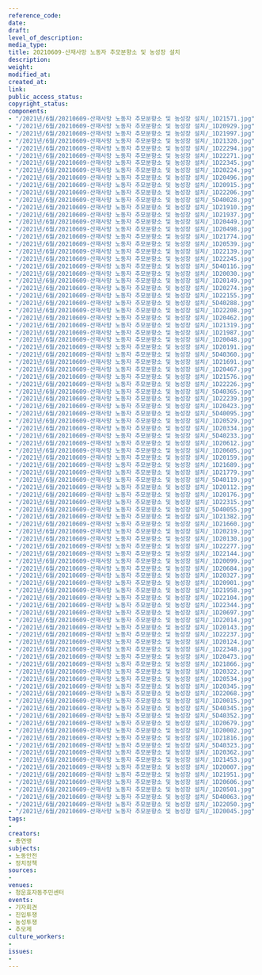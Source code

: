 ```yaml
---
reference_code: 
date: 
draft: 
level_of_description: 
media_type: 
title: 20210609-산재사망 노동자 추모분향소 및 농성장 설치
description: 
weight: 
modified_at: 
created_at: 
link: 
public_access_status: 
copyright_status: 
components:
- "/2021년/6월/20210609-산재사망 노동자 추모분향소 및 농성장 설치/_1D21571.jpg"
- "/2021년/6월/20210609-산재사망 노동자 추모분향소 및 농성장 설치/_1D20929.jpg"
- "/2021년/6월/20210609-산재사망 노동자 추모분향소 및 농성장 설치/_1D21997.jpg"
- "/2021년/6월/20210609-산재사망 노동자 추모분향소 및 농성장 설치/_1D21320.jpg"
- "/2021년/6월/20210609-산재사망 노동자 추모분향소 및 농성장 설치/_1D22294.jpg"
- "/2021년/6월/20210609-산재사망 노동자 추모분향소 및 농성장 설치/_1D22271.jpg"
- "/2021년/6월/20210609-산재사망 노동자 추모분향소 및 농성장 설치/_1D22345.jpg"
- "/2021년/6월/20210609-산재사망 노동자 추모분향소 및 농성장 설치/_1D20224.jpg"
- "/2021년/6월/20210609-산재사망 노동자 추모분향소 및 농성장 설치/_1D20496.jpg"
- "/2021년/6월/20210609-산재사망 노동자 추모분향소 및 농성장 설치/_1D20915.jpg"
- "/2021년/6월/20210609-산재사망 노동자 추모분향소 및 농성장 설치/_1D22206.jpg"
- "/2021년/6월/20210609-산재사망 노동자 추모분향소 및 농성장 설치/_5D40028.jpg"
- "/2021년/6월/20210609-산재사망 노동자 추모분향소 및 농성장 설치/_1D21910.jpg"
- "/2021년/6월/20210609-산재사망 노동자 추모분향소 및 농성장 설치/_1D21937.jpg"
- "/2021년/6월/20210609-산재사망 노동자 추모분향소 및 농성장 설치/_1D20449.jpg"
- "/2021년/6월/20210609-산재사망 노동자 추모분향소 및 농성장 설치/_1D20498.jpg"
- "/2021년/6월/20210609-산재사망 노동자 추모분향소 및 농성장 설치/_1D21774.jpg"
- "/2021년/6월/20210609-산재사망 노동자 추모분향소 및 농성장 설치/_1D20539.jpg"
- "/2021년/6월/20210609-산재사망 노동자 추모분향소 및 농성장 설치/_1D22139.jpg"
- "/2021년/6월/20210609-산재사망 노동자 추모분향소 및 농성장 설치/_1D22245.jpg"
- "/2021년/6월/20210609-산재사망 노동자 추모분향소 및 농성장 설치/_5D40116.jpg"
- "/2021년/6월/20210609-산재사망 노동자 추모분향소 및 농성장 설치/_1D20030.jpg"
- "/2021년/6월/20210609-산재사망 노동자 추모분향소 및 농성장 설치/_1D20149.jpg"
- "/2021년/6월/20210609-산재사망 노동자 추모분향소 및 농성장 설치/_1D20274.jpg"
- "/2021년/6월/20210609-산재사망 노동자 추모분향소 및 농성장 설치/_1D22155.jpg"
- "/2021년/6월/20210609-산재사망 노동자 추모분향소 및 농성장 설치/_5D40288.jpg"
- "/2021년/6월/20210609-산재사망 노동자 추모분향소 및 농성장 설치/_1D22208.jpg"
- "/2021년/6월/20210609-산재사망 노동자 추모분향소 및 농성장 설치/_1D20462.jpg"
- "/2021년/6월/20210609-산재사망 노동자 추모분향소 및 농성장 설치/_1D21319.jpg"
- "/2021년/6월/20210609-산재사망 노동자 추모분향소 및 농성장 설치/_1D21987.jpg"
- "/2021년/6월/20210609-산재사망 노동자 추모분향소 및 농성장 설치/_1D20048.jpg"
- "/2021년/6월/20210609-산재사망 노동자 추모분향소 및 농성장 설치/_1D20191.jpg"
- "/2021년/6월/20210609-산재사망 노동자 추모분향소 및 농성장 설치/_5D40360.jpg"
- "/2021년/6월/20210609-산재사망 노동자 추모분향소 및 농성장 설치/_1D21691.jpg"
- "/2021년/6월/20210609-산재사망 노동자 추모분향소 및 농성장 설치/_1D20467.jpg"
- "/2021년/6월/20210609-산재사망 노동자 추모분향소 및 농성장 설치/_1D21576.jpg"
- "/2021년/6월/20210609-산재사망 노동자 추모분향소 및 농성장 설치/_1D22226.jpg"
- "/2021년/6월/20210609-산재사망 노동자 추모분향소 및 농성장 설치/_5D40365.jpg"
- "/2021년/6월/20210609-산재사망 노동자 추모분향소 및 농성장 설치/_1D22239.jpg"
- "/2021년/6월/20210609-산재사망 노동자 추모분향소 및 농성장 설치/_1D20423.jpg"
- "/2021년/6월/20210609-산재사망 노동자 추모분향소 및 농성장 설치/_5D40095.jpg"
- "/2021년/6월/20210609-산재사망 노동자 추모분향소 및 농성장 설치/_1D20529.jpg"
- "/2021년/6월/20210609-산재사망 노동자 추모분향소 및 농성장 설치/_1D20334.jpg"
- "/2021년/6월/20210609-산재사망 노동자 추모분향소 및 농성장 설치/_5D40233.jpg"
- "/2021년/6월/20210609-산재사망 노동자 추모분향소 및 농성장 설치/_1D20612.jpg"
- "/2021년/6월/20210609-산재사망 노동자 추모분향소 및 농성장 설치/_1D20605.jpg"
- "/2021년/6월/20210609-산재사망 노동자 추모분향소 및 농성장 설치/_1D20159.jpg"
- "/2021년/6월/20210609-산재사망 노동자 추모분향소 및 농성장 설치/_1D21689.jpg"
- "/2021년/6월/20210609-산재사망 노동자 추모분향소 및 농성장 설치/_1D21779.jpg"
- "/2021년/6월/20210609-산재사망 노동자 추모분향소 및 농성장 설치/_5D40119.jpg"
- "/2021년/6월/20210609-산재사망 노동자 추모분향소 및 농성장 설치/_1D20112.jpg"
- "/2021년/6월/20210609-산재사망 노동자 추모분향소 및 농성장 설치/_1D20176.jpg"
- "/2021년/6월/20210609-산재사망 노동자 추모분향소 및 농성장 설치/_1D22315.jpg"
- "/2021년/6월/20210609-산재사망 노동자 추모분향소 및 농성장 설치/_5D40055.jpg"
- "/2021년/6월/20210609-산재사망 노동자 추모분향소 및 농성장 설치/_1D21382.jpg"
- "/2021년/6월/20210609-산재사망 노동자 추모분향소 및 농성장 설치/_1D21660.jpg"
- "/2021년/6월/20210609-산재사망 노동자 추모분향소 및 농성장 설치/_1D20219.jpg"
- "/2021년/6월/20210609-산재사망 노동자 추모분향소 및 농성장 설치/_1D20130.jpg"
- "/2021년/6월/20210609-산재사망 노동자 추모분향소 및 농성장 설치/_1D22277.jpg"
- "/2021년/6월/20210609-산재사망 노동자 추모분향소 및 농성장 설치/_1D22144.jpg"
- "/2021년/6월/20210609-산재사망 노동자 추모분향소 및 농성장 설치/_1D20099.jpg"
- "/2021년/6월/20210609-산재사망 노동자 추모분향소 및 농성장 설치/_1D20684.jpg"
- "/2021년/6월/20210609-산재사망 노동자 추모분향소 및 농성장 설치/_1D20327.jpg"
- "/2021년/6월/20210609-산재사망 노동자 추모분향소 및 농성장 설치/_1D20901.jpg"
- "/2021년/6월/20210609-산재사망 노동자 추모분향소 및 농성장 설치/_1D21958.jpg"
- "/2021년/6월/20210609-산재사망 노동자 추모분향소 및 농성장 설치/_1D22104.jpg"
- "/2021년/6월/20210609-산재사망 노동자 추모분향소 및 농성장 설치/_1D22344.jpg"
- "/2021년/6월/20210609-산재사망 노동자 추모분향소 및 농성장 설치/_1D20697.jpg"
- "/2021년/6월/20210609-산재사망 노동자 추모분향소 및 농성장 설치/_1D22014.jpg"
- "/2021년/6월/20210609-산재사망 노동자 추모분향소 및 농성장 설치/_1D20143.jpg"
- "/2021년/6월/20210609-산재사망 노동자 추모분향소 및 농성장 설치/_1D22237.jpg"
- "/2021년/6월/20210609-산재사망 노동자 추모분향소 및 농성장 설치/_1D20124.jpg"
- "/2021년/6월/20210609-산재사망 노동자 추모분향소 및 농성장 설치/_1D22348.jpg"
- "/2021년/6월/20210609-산재사망 노동자 추모분향소 및 농성장 설치/_1D20473.jpg"
- "/2021년/6월/20210609-산재사망 노동자 추모분향소 및 농성장 설치/_1D21866.jpg"
- "/2021년/6월/20210609-산재사망 노동자 추모분향소 및 농성장 설치/_1D20322.jpg"
- "/2021년/6월/20210609-산재사망 노동자 추모분향소 및 농성장 설치/_1D20534.jpg"
- "/2021년/6월/20210609-산재사망 노동자 추모분향소 및 농성장 설치/_1D20345.jpg"
- "/2021년/6월/20210609-산재사망 노동자 추모분향소 및 농성장 설치/_1D22068.jpg"
- "/2021년/6월/20210609-산재사망 노동자 추모분향소 및 농성장 설치/_1D20015.jpg"
- "/2021년/6월/20210609-산재사망 노동자 추모분향소 및 농성장 설치/_5D40345.jpg"
- "/2021년/6월/20210609-산재사망 노동자 추모분향소 및 농성장 설치/_5D40352.jpg"
- "/2021년/6월/20210609-산재사망 노동자 추모분향소 및 농성장 설치/_1D20679.jpg"
- "/2021년/6월/20210609-산재사망 노동자 추모분향소 및 농성장 설치/_1D20002.jpg"
- "/2021년/6월/20210609-산재사망 노동자 추모분향소 및 농성장 설치/_1D21816.jpg"
- "/2021년/6월/20210609-산재사망 노동자 추모분향소 및 농성장 설치/_5D40323.jpg"
- "/2021년/6월/20210609-산재사망 노동자 추모분향소 및 농성장 설치/_1D20362.jpg"
- "/2021년/6월/20210609-산재사망 노동자 추모분향소 및 농성장 설치/_1D21453.jpg"
- "/2021년/6월/20210609-산재사망 노동자 추모분향소 및 농성장 설치/_1D20007.jpg"
- "/2021년/6월/20210609-산재사망 노동자 추모분향소 및 농성장 설치/_1D21951.jpg"
- "/2021년/6월/20210609-산재사망 노동자 추모분향소 및 농성장 설치/_1D20606.jpg"
- "/2021년/6월/20210609-산재사망 노동자 추모분향소 및 농성장 설치/_1D20501.jpg"
- "/2021년/6월/20210609-산재사망 노동자 추모분향소 및 농성장 설치/_5D40063.jpg"
- "/2021년/6월/20210609-산재사망 노동자 추모분향소 및 농성장 설치/_1D22050.jpg"
- "/2021년/6월/20210609-산재사망 노동자 추모분향소 및 농성장 설치/_1D20045.jpg"
tags:
- 
creators:
- 총연맹
subjects:
- 노동안전
- 정치정책
sources:
- 
venues:
- 청운효자동주민센터
events:
- 기자회견
- 진입투쟁
- 농성투쟁
- 추모제
culture_workers:
- 
issues:
- 
---
```

